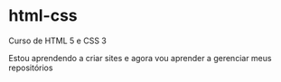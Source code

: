 # html-css
 Curso de HTML 5 e CSS 3

Estou aprendendo a criar sites e agora vou aprender a gerenciar meus repositórios